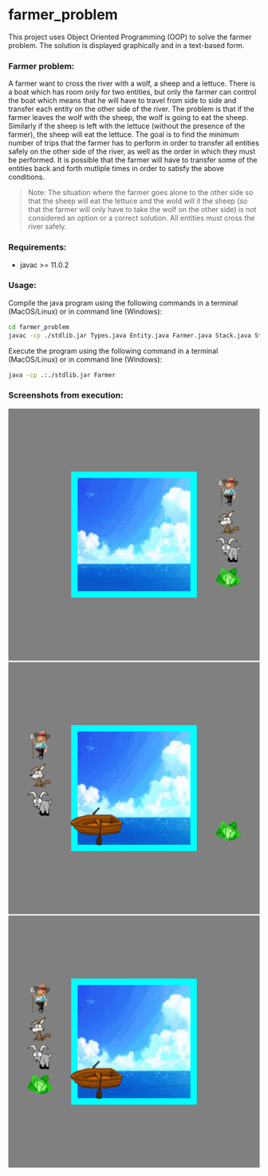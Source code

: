 # farmer_problem
This project uses Object Oriented Programming (OOP) to solve the farmer problem. The solution is displayed graphically and in a text-based form.

### Farmer problem:
A farmer want to cross the river with a wolf, a sheep and a lettuce. There is a boat which has room only for two entities, but only the farmer can control the boat which means that he will have to travel from side to side and transfer each entity on the other side of the river. The problem is that if the farmer leaves the wolf with the sheep, the wolf is going to eat the sheep. Similarly if the sheep is left with the lettuce (without the presence of the farmer), the sheep will eat the lettuce. The goal is to find the minimum number of trips that the farmer has to perform in order to transfer all entities safely on the other side of the river, as well as the order in which they must be performed. It is possible that the farmer will have to transfer some of the entities back and forth mutliple times in order to satisfy the above conditions.

> Note: The situation where the farmer goes alone to the other side so that the sheep will eat the lettuce and the wold will it the sheep (so that the farmer will only have to take the wolf on the other side) is not considered an option or a correct solution. All entities must cross the river safely.

### Requirements:
- javac >= 11.0.2

### Usage:

Compile the java program using the following commands in a terminal (MacOS/Linux) or in command line (Windows):
```bash
cd farmer_problem
javac -cp ./stdlib.jar Types.java Entity.java Farmer.java Stack.java State.java
```

Execute the program using the following command in a terminal (MacOS/Linux) or in command line (Windows):
```bash
java -cp .:./stdlib.jar Farmer
```

### Screenshots from execution:
![](https://github.com/Ghost-8D/farmer_problem/blob/master/farmer_problem/Farmer0.png)
![](https://github.com/Ghost-8D/farmer_problem/blob/master/farmer_problem/Farmer3.png)
![](https://github.com/Ghost-8D/farmer_problem/blob/master/farmer_problem/Farmer7.png)
